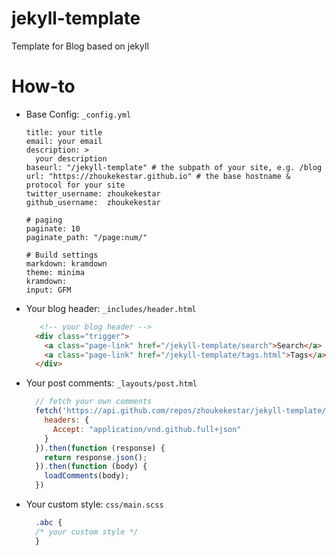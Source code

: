 # jekyll-template
Template for Blog based on jekyll

# How-to
* Base Config: `_config.yml`

  ```
  title: your title
  email: your email
  description: >
    your description
  baseurl: "/jekyll-template" # the subpath of your site, e.g. /blog
  url: "https://zhoukekestar.github.io" # the base hostname & protocol for your site
  twitter_username: zhoukekestar
  github_username:  zhoukekestar

  # paging
  paginate: 10
  paginate_path: "/page:num/"

  # Build settings
  markdown: kramdown
  theme: minima
  kramdown:
  input: GFM
  ```

* Your blog header: `_includes/header.html`

  ```html
     <!-- your blog header -->
    <div class="trigger">
      <a class="page-link" href="/jekyll-template/search">Search</a>
      <a class="page-link" href="/jekyll-template/tags.html">Tags</a>
    </div>
  ```

* Your post comments: `_layouts/post.html`

  ```js
    // fetch your own comments
    fetch('https://api.github.com/repos/zhoukekestar/jekyll-template/issues/{{page.commentIssueId}}/comments', {
      headers: {
        Accept: "application/vnd.github.full+json"
      }
    }).then(function (response) {
      return response.json();
    }).then(function (body) {
      loadComments(body);
    })
  ```

* Your custom style: `css/main.scss`

  ```css
    .abc {
    /* your custom style */
    }
  ```
